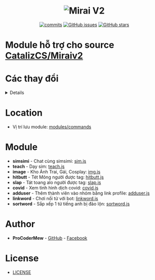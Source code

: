 <h1 align="center">
	<img src="https://i.imgur.com/4sWdkoB.png" alt="Mirai V2">
</h1>

<p align="center">
	<a href="https://github.com/ProCoderMew/Module-Miraiv2/commits" target="_blank"><img alt="commits" src="https://img.shields.io/github/commit-activity/m/ProCoderMew/Module-Miraiv2.svg?label=commit&style=flat-square"></a>
	<a href="https://github.com/ProCoderMew/Module-Miraiv2/issues" target="_blank"><img alt="GitHub issues" src="https://img.shields.io/github/issues/ProCoderMew/Module-Miraiv2"></a>
	<a href="https://github.com/ProCoderMew/Module-Miraiv2/stargazers" target="_blank"><img alt="GitHub stars" src="https://img.shields.io/github/stars/ProCoderMew/Module-Miraiv2"></a>
</p>

# Module hỗ trợ cho source [CatalizCS/Miraiv2](https://github.com/catalizcs/miraiv2)

# Các thay đổi

<details>
<br>
<p>- 1/4/2021: Thêm module sim, img, slap, hitbutt.</p>
<p>- 21/4/2021: Update module img.</p>
<p>- 22/4/2021: Update module sim.</p>
<p>- 23/4/2021: Update module sim.</p>
<p>- 24/4/2021: Update module sim.</p>
<p>- 6/5/2021: Update module covid & adduser.</p>
<p>- 16/5/2021: Update module linkword, sortword, sim, teach.</p>

</details>

# Location
- Vị trí lưu module: [modules/commands](https://github.com/catalizcs/miraiv2/tree/main/modules/commands)

# Module
- **simsimi** - Chat cùng simsimi: [sim.js](modules/commands/sim.js)
- **teach** - Dạy sim: [teach.js](modules/commands/teach.js)
- **image** - Kho Ảnh Trai, Gái, Cosplay: [img.js](modules/commands/img.js)
- **hitbutt** - Tét Mông người được tag: [hitbutt.js](modules/commands/hitbutt.js)
- **slap** - Tát toang alo người được tag: [slap.js](modules/commands/slap.js)
- **covid** - Xem tình hình dịch covid: [covid.js](modules/commands/covid.js)
- **adduser** - Thêm thành viên vào nhóm bằng link profile: [adduser.js](modules/commands/adduser.js)
- **linkword** - Chơi nối từ với bot: [linkword.js](modules/commands/linkword.js)
- **sortword** - Sắp xếp 1 từ tiếng anh bị đảo lộn: [sortword.js](modules/commands/sortword.js)

# Author
- **ProCoderMew** - [GitHub](https://github.com/ProCoderMew) - [Facebook](https://www.facebook.com/ProCoder.Mew)

# License

- [LICENSE](LICENSE)
